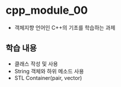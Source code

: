 # cpp_module_00

- 객체지향 언어인 C++의 기초를 학습하는 과제

## 학습 내용

- 클래스 작성 및 사용
- String 객체와 하위 메소드 사용
- STL Container(pair, vector)
